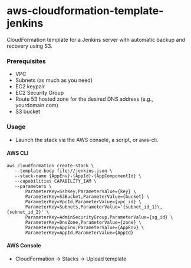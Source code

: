 aws-cloudformation-template-jenkins
===
CloudFormation template for a Jenkins server with automatic backup and recovery using S3.

### Prerequisites
 - VPC
 - Subnets (as much as you need)
 - EC2 keypair
 - EC2 Security Group
 - Route 53 hosted zone for the desired DNS address (e.g., yourdomain.com)
 - S3 bucket

### Usage
 - Launch the stack via the AWS console, a script, or aws-cli.


 #### AWS CLI

 ```
 aws cloudformation create-stack \
    --template-body file://jenkins.json \
    --stack-name {AppEnv}-{AppId}-{AppComponentId} \
    --capabilities CAPABILITY_IAM \
    --parameters \
        ParameterKey=SshKey,ParameterValue={key} \
        ParameterKey=S3Bucket,ParameterValue={bucket} \
        ParameterKey=VpcId,ParameterValue={vpc_id} \
        ParameterKey=Subnets,ParameterValue='{subnet_id_1}\,{subnet_id_2}' \
        ParameterKey=AdminSecurityGroup,ParameterValue={sg_id} \
        ParameterKey=DnsZone,ParameterValue={zone} \
        ParameterKey=AppEnv,ParameterValue={AppEnv} \
        ParameterKey=AppId,ParameterValue={AppId}
 ```

 #### AWS Console
 - CloudFormation -> Stacks -> Upload template
